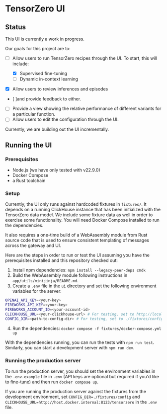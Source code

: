 # TensorZero UI

## Status

This UI is currently a work in progress.

Our goals for this project are to:

- [ ] Allow users to run TensorZero recipes through the UI. To start, this will include:

  - [x] Supervised fine-tuning
  - [ ] Dynamic in-context learning

- [x] Allow users to review inferences and episodes
- [ ]and provide feedback to either.
- [ ] Provide a view showing the relative performance of different variants for a particular function.
- [ ] Allow users to edit the configuration through the UI.

Currently, we are building out the UI incrementally.

## Running the UI

### Prerequisites

- Node.js (we have only tested with v22.9.0)
- Docker Compose
- a Rust toolchain

### Setup

Currently, the UI only runs against hardcoded fixtures in `fixtures/`.
It depends on a running ClickHouse instance that has been initialized with the TensorZero data model.
We include some fixture data as well in order to exercise some functionality.
You will need Docker Compose installed to run the dependencies.

It also requires a one-time build of a WebAssembly module from Rust source code that is used to ensure consistent templating of messages across the gateway and UI.

Here are the steps in order to run or test the UI assuming you have the prerequisites installed and this repository checked out:

1. Install npm dependencies: `npm install --legacy-peer-deps cmdk`
2. Build the WebAssembly module following instructions in `app/utils/minijinja/README.md`.
3. Create a `.env` file in the `ui` directory and set the following environment variables for the server:

```bash
OPENAI_API_KEY=<your-key>
FIREWORKS_API_KEY=<your-key>
FIREWORKS_ACCOUNT_ID=<your-account-id>
CLICKHOUSE_URL=<your-clickhouse-url> # For testing, set to http://localhost:8123/tensorzero
CONFIG_DIR=<path-to-config-dir> # For testing, set to ./fixtures/config
```

4. Run the dependencies: `docker compose -f fixtures/docker-compose.yml up`

With the dependencies running, you can run the tests with `npm run test`.
Similarly, you can start a development server with `npm run dev`.

### Running the production server

To run the production server, you should set the environment variables in the `.env.example` file in `.env` (API keys are optional but required if you'd like to fine-tune) and then run `docker compose up`.

If you are running the production server against the fixtures from the development environment, set `CONFIG_DIR=./fixtures/config` and `CLICKHOUSE_URL=http://host.docker.internal:8123/tensorzero` in the `.env` file.
